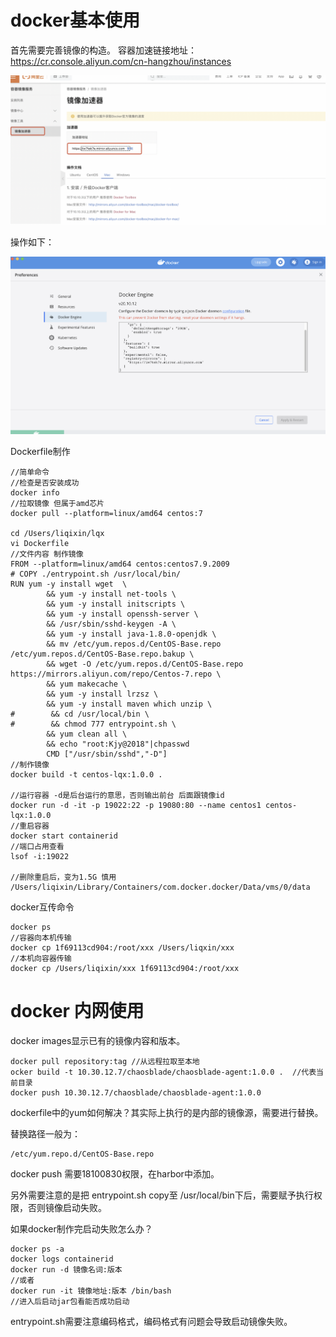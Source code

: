 # docker基本使用

首先需要完善镜像的构造。
容器加速链接地址：
https://cr.console.aliyun.com/cn-hangzhou/instances

![image-20220623172525283](../../img/image-20220623172525283.png)

操作如下：

![image-20220623172545655](../../img/image-20220623172545655.png)



Dockerfile制作

```
//简单命令
//检查是否安装成功
docker info 
//拉取镜像 但属于amd芯片
docker pull --platform=linux/amd64 centos:7 

cd /Users/liqixin/lqx
vi Dockerfile
//文件内容 制作镜像
FROM --platform=linux/amd64 centos:centos7.9.2009
# COPY ./entrypoint.sh /usr/local/bin/
RUN yum -y install wget  \
        && yum -y install net-tools \
        && yum -y install initscripts \
        && yum -y install openssh-server \
        && /usr/sbin/sshd-keygen -A \
        && yum -y install java-1.8.0-openjdk \
        && mv /etc/yum.repos.d/CentOS-Base.repo /etc/yum.repos.d/CentOS-Base.repo.bakup \
        && wget -O /etc/yum.repos.d/CentOS-Base.repo https://mirrors.aliyun.com/repo/Centos-7.repo \
        && yum makecache \
        && yum -y install lrzsz \
        && yum -y install maven which unzip \
#        && cd /usr/local/bin \
#        && chmod 777 entrypoint.sh \
        && yum clean all \
        && echo "root:Kjy@2018"|chpasswd
        CMD ["/usr/sbin/sshd","-D"]
//制作镜像
docker build -t centos-lqx:1.0.0 .

//运行容器 -d是后台运行的意思，否则输出前台 后面跟镜像id
docker run -d -it -p 19022:22 -p 19080:80 --name centos1 centos-lqx:1.0.0
//重启容器 
docker start containerid
//端口占用查看
lsof -i:19022

//删除重启后，变为1.5G 慎用
/Users/liqixin/Library/Containers/com.docker.docker/Data/vms/0/data
```

docker互传命令

```
docker ps
//容器向本机传输
docker cp 1f69113cd904:/root/xxx /Users/liqxin/xxx
//本机向容器传输
docker cp /Users/liqixin/xxx 1f69113cd904:/root/xxx
```



# docker 内网使用

docker images显示已有的镜像内容和版本。

```
docker pull repository:tag //从远程拉取至本地
ocker build -t 10.30.12.7/chaosblade/chaosblade-agent:1.0.0 .  //代表当前目录
docker push 10.30.12.7/chaosblade/chaosblade-agent:1.0.0
```

dockerfile中的yum如何解决？其实际上执行的是内部的镜像源，需要进行替换。

替换路径一般为：

```
/etc/yum.repo.d/CentOS-Base.repo
```

docker push 需要18100830权限，在harbor中添加。

另外需要注意的是把 entrypoint.sh copy至 /usr/local/bin下后，需要赋予执行权限，否则镜像启动失败。

如果docker制作完启动失败怎么办？

```
docker ps -a
docker logs containerid
docker run -d 镜像名词:版本
//或者
docker run -it 镜像地址:版本 /bin/bash
//进入后启动jar包看能否成功启动
```

entrypoint.sh需要注意编码格式，编码格式有问题会导致启动镜像失败。
